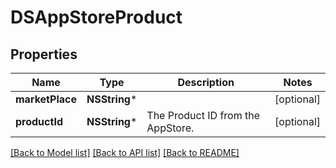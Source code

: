 # DSAppStoreProduct

## Properties
Name | Type | Description | Notes
------------ | ------------- | ------------- | -------------
**marketPlace** | **NSString*** |  | [optional] 
**productId** | **NSString*** | The Product ID from the AppStore. | [optional] 

[[Back to Model list]](../README.md#documentation-for-models) [[Back to API list]](../README.md#documentation-for-api-endpoints) [[Back to README]](../README.md)



